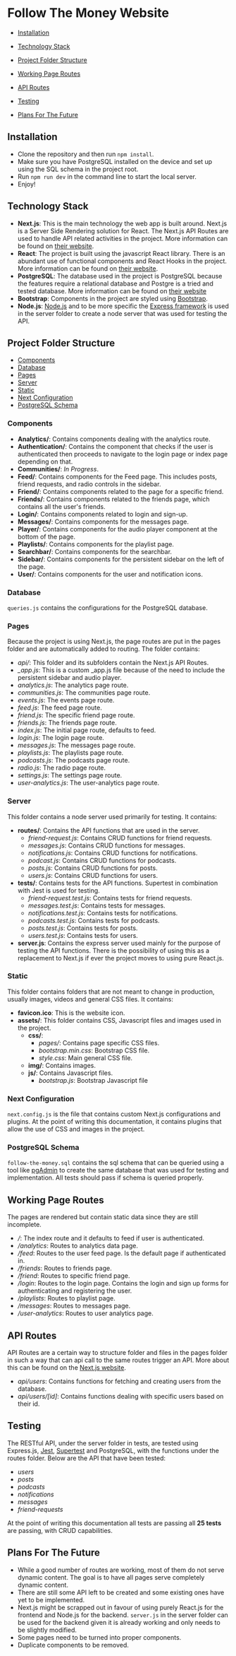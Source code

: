 # Follow The Money Website

* [Installation](#installation)

* [Technology Stack](#technology-stack)

* [Project Folder Structure](#project-folder-structure)

* [Working Page Routes](#working-page-routes)

* [API Routes](#api-routes)

* [Testing](#testing)

* [Plans For The Future](#plans-for-the-future)


## Installation

* Clone the repository and then run `npm install`.
* Make sure you have PostgreSQL installed on the device and set up using the SQL schema in the project root.
* Run `npm run dev` in the command line to start the local server.
* Enjoy!

## Technology Stack
- **Next.js**: This is the main technology the web app is built around. Next.js is a Server Side Rendering solution for         React. The Next.js API Routes are used to handle API related activities in the project. More information can be found on    [their website](https://nextjs.org/).
- **React**: The project is built using the javascript React library. There is an abundant use of functional components and       React Hooks in the project. More information can be found on [their website](https://reactjs.org/).
- **PostgreSQL**: The database used in the project is PostgreSQL because the features require a relational database and Postgre   is a tried and tested database. More information can be found on [their website](https://www.postgresql.org)
- **Bootstrap**: Components in the project are styled using [Bootstrap](https://getbootstrap.com/).
- **Node.js**: [Node.js](https://nodejs.org/en/) and to be more specific the [Express framework](https://expressjs.com) is      used in the server folder to create a node server that was used for testing the API.

## Project Folder Structure

- [Components](#components)
- [Database](#database)
- [Pages](#pages)
- [Server](#server)
- [Static](#static)
- [Next Configuration](#next-config)
- [PostgreSQL Schema](#postgresql-schema)

### Components

- **Analytics/**: Contains components dealing with the analytics route.
- **Authentication/**: Contains the component that checks if the user is authenticated then proceeds to navigate to the login page or index page depending on that.
- **Communities/**: *In Progress*.
- **Feed/**: Contains components for the Feed page. This includes posts, friend requests, and radio controls in the sidebar.
- **Friend/**: Contains components related to the page for a specific friend.
- **Friends/**: Contains components related to the friends page, which contains all the user's friends.
- **Login/**: Contains components related to login and sign-up.
- **Messages/**: Contains components for the messages page.
- **Player/**: Contains components for the audio player component at the bottom of the page.
- **Playlists/**: Contains components for the playlist page.
- **Searchbar/**: Contains components for the searchbar.
- **Sidebar/**: Contains components for the persistent sidebar on the left of the page.
- **User/**: Contains components for the user and notification icons.

### Database

`queries.js` contains the configurations for the PostgreSQL database.

### Pages

Because the project is using Next.js, the page routes are put in the pages folder and are automatically added to routing. The folder contains:

- *api/*: This folder and its subfolders contain the Next.js API Routes.
- *_app.js*: This is a custom \_app.js file because of the need to include the persistent sidebar and audio player.
- *analytics.js*: The analytics page route.
- *communities.js*: The communities page route.
- *events.js*: The events page route.
- *feed.js*: The feed page route.
- *friend.js*: The specific friend page route.
- *friends.js*: The friends page route.
- *index.js*: The initial page route, defaults to feed.
- *login.js*: The login page route.
- *messages.js*: The messages page route.
- *playlists.js*: The playlists page route.
- *podcasts.js*: The podcasts page route.
- *radio.js*: The radio page route.
- *settings.js*: The settings page route.
- *user-analytics.js*: The user-analytics page route.

### Server

This folder contains a node server used primarily for testing. It contains:

- **routes/**: Contains the API functions that are used in the server.
  * *friend-request.js*: Contains CRUD functions for friend requests.
  * *messages.js*: Contains CRUD functions for messages.
  * *notifications.js*: Contains CRUD functions for notifications.
  * *podcast.js*: Contains CRUD functions for podcasts.
  * *posts.js*: Contains CRUD functions for posts.
  * *users.js*: Contains CRUD functions for users.
- **tests/**: Contains tests for the API functions. Supertest in combination with Jest is used for testing.
  * *friend-request.test.js*: Contains tests for friend requests.
  * *messages.test.js*: Contains tests for messages.
  * *notifications.test.js*: Contains tests for notifications.
  * *podcasts.test.js*: Contains tests for podcasts.
  * *posts.test.js*: Contains tests for posts.
  * *users.test.js*: Contains tests for users.
- **server.js**: Contains the express server used mainly for the purpose of testing the API functions. There is the possibility of using this as a replacement to Next.js if ever the project moves to using pure React.js.

### Static

This folder contains folders that are not meant to change in production, usually images, videos and general CSS files. It contains:

- **favicon.ico**: This is the website icon.
- **assets/**: This folder contains CSS, Javascript files and images used in the project.
  - **css/**:
    * *pages/*: Contains page specific CSS files.
    * *bootstrap.min.css*: Bootstrap CSS file.
    * *style.css*: Main general CSS file.
  - **img/**: Contains images.
  - **js/**: Contains Javascript files.
    * *bootstrap.js*: Bootstrap Javascript file
    
### Next Configuration

`next.config.js` is the file that contains custom Next.js configurations and plugins. At the point of writing this documentation, it contains plugins that allow the use of CSS and images in the project.

### PostgreSQL Schema

`follow-the-money.sql` contains the sql schema that can be queried using a tool like [pgAdmin](https://www.pgadmin.org/) to create the same database that was used for testing and implementation. All tests should pass if schema is queried properly.


## Working Page Routes

The pages are rendered but contain static data since they are still incomplete.

- */*: The index route and it defaults to feed if user is authenticated.
- */analytics*: Routes to analytics data page.
- */feed*: Routes to the user feed page. Is the default page if authenticated in.
- */friends*: Routes to friends page.
- */friend*: Routes to specific friend page.
- */login*: Routes to the login page. Contains the login and sign up forms for authenticating and registering the user.
- */playlists*: Routes to playlist page.
- */messages*: Routes to messages page.
- */user-analytics*: Routes to user analytics page.

## API Routes

API Routes are a certain way to structure folder and files in the pages folder in such a way that can api call to the same routes trigger an API. More about this can be found on the [Next.js website](https://nextjs.org/docs/#api-routes).

- *api/users*: Contains functions for fetching and creating users from the database.
- *api/users/[id]*: Contains functions dealing with specific users based on their id.

## Testing

The RESTful API, under the server folder in tests, are tested using Express.js, [Jest](https://jestjs.io/), [Supertest](https://www.npmjs.com/package/supertest) and PostgreSQL, with the functions under the routes folder. Below are the API that have been tested:

- *users*
- *posts*
- *podcasts*
- *notifications*
- *messages*
- *friend-requests*

At the point of writing this documentation all tests are passing all **25 tests** are passing, with CRUD capabilities.

## Plans For The Future

- While a good number of routes are working, most of them do not serve dynamic content. The goal is to have all pages serve completely dynamic content.
- There are still some API left to be created and some existing ones have yet to be implemented.
- Next.js might be scrapped out in favour of using purely React.js for the frontend and Node.js for the backend. `server.js` in the server folder can be used for the backend given it is already working and only needs to be slightly modified.
- Some pages need to be turned into proper components.
- Duplicate components to be removed.
